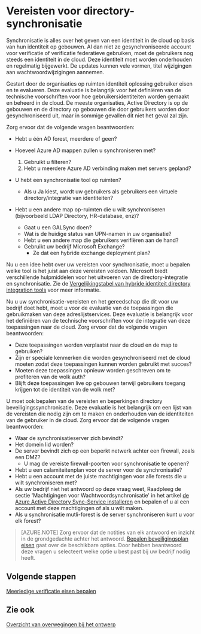 <properties
    pageTitle="Azure Active Directory hybride identiteit ontwerpoverwegingen - directory synchronisatie vereisten bepalen | Microsoft Azure"
    description="Identificeren welke vereisten zijn nodig voor het synchroniseren van de gebruikers tussen on = gebouwen en wolken voor de onderneming."
    documentationCenter=""
    services="active-directory"
    authors="billmath"
    manager="femila"
    editor=""/>

<tags
    ms.service="active-directory"
    ms.devlang="na"
    ms.topic="article"
    ms.tgt_pltfrm="na"
    ms.workload="identity" 
    ms.date="08/08/2016"
    ms.author="billmath"/>

# <a name="determine-directory-synchronization-requirements"></a>Vereisten voor directory-synchronisatie
Synchronisatie is alles over het geven van een identiteit in de cloud op basis van hun identiteit op gebouwen. Al dan niet ze gesynchroniseerde account voor verificatie of verificatie federatieve gebruiken, moet de gebruikers nog steeds een identiteit in de cloud.  Deze identiteit moet worden onderhouden en regelmatig bijgewerkt.  De updates kunnen vele vormen, titel wijzigingen aan wachtwoordwijzigingen aannemen.  

Gestart door de organisaties op ruimten identiteit oplossing gebruiker eisen en te evalueren. Deze evaluatie is belangrijk voor het definiëren van de technische voorschriften voor hoe gebruikersidentiteiten worden gemaakt en beheerd in de cloud.  De meeste organisaties, Active Directory is op de gebouwen en de directory op gebouwen die door gebruikers worden door gesynchroniseerd uit, maar in sommige gevallen dit niet het geval zal zijn.  

Zorg ervoor dat de volgende vragen beantwoorden:


- Hebt u één AD forest, meerdere of geen?
 - Hoeveel Azure AD mappen zullen u synchroniseren met?
 
    1. Gebruikt u filteren?
    2. Hebt u meerdere Azure AD verbinding maken met servers gepland?
  
- U hebt een synchronisatie tool op ruimten?
  - Als u Ja kiest, wordt uw gebruikers als gebruikers een virtuele directory/integratie van identiteiten?
- Hebt u een andere map op-ruimten die u wilt synchroniseren (bijvoorbeeld LDAP Directory, HR-database, enz)?
  - Gaat u een GALSync doen?
  - Wat is de huidige status van UPN-namen in uw organisatie? 
  - Hebt u een andere map die gebruikers verifiëren aan de hand?
  - Gebruikt uw bedrijf Microsoft Exchange?
    - Ze dat een hybride exchange deployment plan?

Nu u een idee hebt over uw vereisten voor synchronisatie, moet u bepalen welke tool is het juist aan deze vereisten voldoen.  Microsoft biedt verschillende hulpmiddelen voor het uitvoeren van de directory-integratie en synchronisatie.  Zie de [Vergelijkingstabel van hybride identiteit directory integration tools](active-directory-hybrid-identity-design-considerations-tools-comparison.md) voor meer informatie. 
   
Nu u uw synchronisatie-vereisten en het gereedschap die dit voor uw bedrijf doet hebt, moet u voor de evaluatie van de toepassingen die gebruikmaken van deze adreslijstservices. Deze evaluatie is belangrijk voor het definiëren van de technische voorschriften voor de integratie van deze toepassingen naar de cloud. Zorg ervoor dat de volgende vragen beantwoorden:

- Deze toepassingen worden verplaatst naar de cloud en de map te gebruiken?
- Zijn er speciale kenmerken die worden gesynchroniseerd met de cloud moeten zodat deze toepassingen kunnen worden gebruikt met succes?
- Moeten deze toepassingen opnieuw worden geschreven om te profiteren van de wolk auth?
- Blijft deze toepassingen live op gebouwen terwijl gebruikers toegang krijgen tot de identiteit van de wolk met?

U moet ook bepalen van de vereisten en beperkingen directory beveiligingssynchronisatie. Deze evaluatie is het belangrijk om een lijst van de vereisten die nodig zijn om te maken en onderhouden van de identiteiten van de gebruiker in de cloud. Zorg ervoor dat de volgende vragen beantwoorden:

- Waar de synchronisatieserver zich bevindt?
- Het domein lid worden?
- De server bevindt zich op een beperkt netwerk achter een firewall, zoals een DMZ?
  - U mag de vereiste firewall-poorten voor synchronisatie te openen?
- Hebt u een calamiteitenplan voor de server voor de synchronisatie?
- Hebt u een account met de juiste machtigingen voor alle forests die u wilt synchroniseren met?
 - Als uw bedrijf niet het antwoord op deze vraag weet, Raadpleeg de sectie 'Machtigingen voor Wachtwoordsynchronisatie' in het artikel [de Azure Active Directory Sync-Service installeren](https://msdn.microsoft.com/library/azure/dn757602.aspx#BKMK_CreateAnADAccountForTheSyncService) en bepalen of u al een account met deze machtigingen of als u wilt maken.
- Als u synchronisatie mutli-forest is de server synchroniseren kunt u voor elk forest?
 
>[AZURE.NOTE]
Zorg ervoor dat de notities van elk antwoord en inzicht in de grondgedachte achter het antwoord. [Bepalen beveiligingsplan eisen](active-directory-hybrid-identity-design-considerations-incident-response-requirements.md) gaat over de beschikbare opties. Door hebben beantwoord deze vragen u selecteert welke optie u best past bij uw bedrijf nodig heeft.

## <a name="next-steps"></a>Volgende stappen
[Meerledige verificatie eisen bepalen](active-directory-hybrid-identity-design-considerations-multifactor-auth-requirements.md)

## <a name="see-also"></a>Zie ook
[Overzicht van overwegingen bij het ontwerp](active-directory-hybrid-identity-design-considerations-overview.md)
